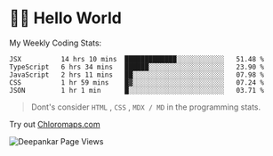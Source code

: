 # 👋🏽 Hello World 

<!--![Deepankar's github stats](https://github-readme-stats.vercel.app/api?username=Deep-Codes&count_private=true&show_icons=true&theme=radical)-->
My Weekly Coding Stats:

<!--START_SECTION:waka-->
```text
JSX          14 hrs 10 mins  █████████████░░░░░░░░░░░░   51.48 % 
TypeScript   6 hrs 34 mins   ██████░░░░░░░░░░░░░░░░░░░   23.90 % 
JavaScript   2 hrs 11 mins   ██░░░░░░░░░░░░░░░░░░░░░░░   07.98 % 
CSS          1 hr 59 mins    █▓░░░░░░░░░░░░░░░░░░░░░░░   07.24 % 
JSON         1 hr 1 min      █░░░░░░░░░░░░░░░░░░░░░░░░   03.71 % 
```
<!--END_SECTION:waka-->

> Dont's consider `HTML` , `CSS` , `MDX / MD` in the programming stats.

Try out [Chloromaps.com](https://www.chloromaps.com/)

<p align="left"> <img src="https://komarev.com/ghpvc/?username=Deep-Codes&label=Views&color=blue&style=plastic" alt="Deepankar Page Views" /> </p>
